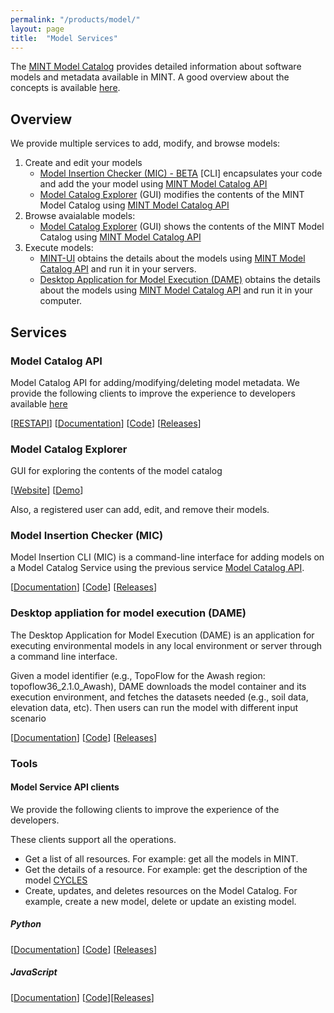 ```yaml
---
permalink: "/products/model/"
layout: page
title:  "Model Services"
---
```


The [MINT Model Catalog](#model-catalog-api) provides detailed information about software models and metadata available in MINT. 
A good overview about the concepts is available [here](https://mintproject.readthedocs.io/en/latest/modelcatalog/).

## Overview

We provide multiple services to add, modify, and browse models:
1. Create and edit your models 
    - [Model Insertion Checker (MIC) - BETA](#model-insertion-checker-mic) [CLI] encapsulates your code and add the your model using [MINT Model Catalog API](#model-catalog-api)
    - [Model Catalog Explorer](#model-catalog-explorer) (GUI) modifies the contents of the MINT Model Catalog using [MINT Model Catalog API](#model-catalog-api)
2. Browse avaialable models:
    - [Model Catalog Explorer](#model-catalog-explorer) (GUI) shows the contents of the MINT Model Catalog using [MINT Model Catalog API](#model-catalog-api)
3. Execute models:
    - [MINT-UI](#model-catalog-explorer) obtains the details about the models using [MINT Model Catalog API](#model-catalog-api) and run it in your servers. 
    - [Desktop Application for Model Execution (DAME)](https://model-catalog-python-api-client.readthedocs.io/en/latest/example/) obtains the details about the models using [MINT Model Catalog API](#model-catalog-api) and run it in your computer.

## Services

### Model Catalog API 

Model Catalog API for adding/modifying/deleting model metadata. We provide the following clients to improve the experience to developers available [here](#model-service-api-clients)

[[RESTAPI](https://api.models.mint.isi.edu/latest)] [[Documentation](https://model-catalog-python-api-client.readthedocs.io/en/latest/endpoints/)] [[Code](https://github.com/mintproject/model-catalog-api)] [[Releases](https://github.com/mintproject/model-catalog-api/releases)]

### Model Catalog Explorer

GUI for exploring the contents of the model catalog

[[Website](https://models.mint.isi.edu/home)] [[Demo](https://www.youtube.com/watch?v=C9rxGT2k9is)]

Also, a registered user can add, edit, and remove their models.

### Model Insertion Checker (MIC)

Model Insertion CLI (MIC) is a command-line interface for adding models on a Model Catalog Service using the previous service [Model Catalog API](#model-catalog-api).

[[Documentation](https://mic-cli.readthedocs.io/en/latest/)] [[Code](https://github.com/mintproject/mic)] [[Releases](https://github.com/mintproject/mic/releases)]

### Desktop appliation for model execution (DAME)

The Desktop Application for Model Execution (DAME) is an application for executing environmental models in any local environment or server through a command line interface.

Given a model identifier (e.g., TopoFlow for the Awash region: topoflow36_2.1.0_Awash), DAME downloads the model container and its execution environment, and fetches the datasets needed (e.g., soil data, elevation data, etc). Then users can run the model with different input scenario

[[Documentation](https://dame-cli.readthedocs.io/en/latest/)] [[Code](https://github.com/mintproject/dame_cli/)] [[Releases](https://github.com/mintproject/dame_cli/releases)]

### Tools

#### Model Service API clients

We provide the following clients to improve the experience of the developers.

These clients support all the operations.

- Get a list of all resources. For example: get all the models in MINT.
- Get the details of a resource. For example: get the description of the model [CYCLES](https://models.mint.isi.edu/models/explore/CYCLES)
- Create, updates, and deletes resources on the Model Catalog. For example, create a new model, delete or update an existing model.

##### Python

[[Documentation](https://model-catalog-python-api-client.readthedocs.io/en/latest/)] [[Code](https://github.com/mintproject/model-catalog-python-api-client/)] [[Releases](https://github.com/mintproject/model-catalog-python-api-client/releases)]



##### JavaScript

 [[Documentation](https://github.com/mintproject/model-catalog-fetch-api-client/blob/master/README.md)]  [[Code](https://github.com/mintproject/model-catalog-fetch-api-client)][[Releases](https://github.com/mintproject/model-catalog-fetch-api-client/releases)]
